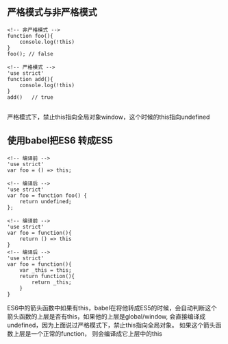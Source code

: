 严格模式与非严格模式
-
```
<!-- 非严格模式 -->
function foo(){
	console.log(!this)
}
foo(); // false

<!-- 严格模式 -->
'use strict'
function add(){
    console.log(!this)
}
add()   // true


```
严格模式下，禁止this指向全局对象window，这个时候的this指向undefined


使用babel把ES6 转成ES5
-
```
<!-- 编译前 -->
'use strict'
var foo = () => this;

<!-- 编译后 -->
'use strict'
var foo = function foo() {
	return undefined;
};
```

```
<!-- 编译前 -->
'use strict'
var foo = function(){
	return () => this
}
<!-- 编译后 -->
'use strict'
var foo = function(){
	var _this = this;
	return function(){
		return _this;
	}
}
```
ES6中的箭头函数中如果有this，babel在将他转成ES5的时候，会自动判断这个箭头函数的上层是否有this，如果他的上层是global/window, 会直接编译成undefined，因为上面说过严格模式下，禁止this指向全局对象。 如果这个箭头函数上层是一个正常的function， 则会编译成它上层中的this
